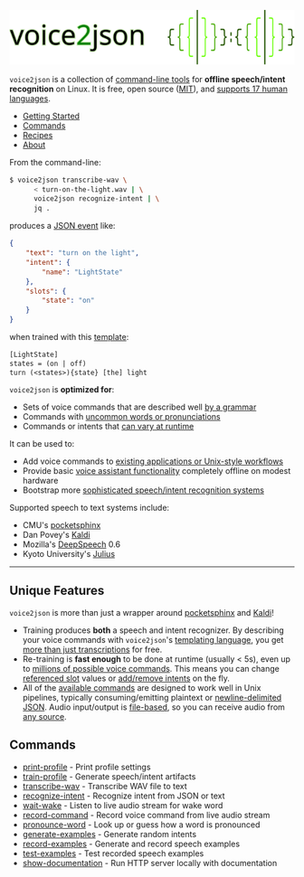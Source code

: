 ![voice2json logo](docs/img/voice2json.svg)

`voice2json` is a collection of [command-line tools](https://voice2json.org/commands.html) for <strong>offline speech/intent recognition</strong> on Linux. It is free, open source ([MIT](https://opensource.org/licenses/MIT)), and [supports 17 human languages](https://voice2json.org/index.html#supported-languages). 

* [Getting Started](https://voice2json.org/#getting-started)
* [Commands](https://voice2json.org/comands.html)
* [Recipes](https://voice2json.org/recipes.html)
* [About](https://voice2json.org/about.html)

From the command-line:

```bash
$ voice2json transcribe-wav \
      < turn-on-the-light.wav | \
      voice2json recognize-intent | \
      jq .
```

produces a [JSON event](https://voice2json.org/formats.html) like:

```json
{
    "text": "turn on the light",
    "intent": {
        "name": "LightState"
    },
    "slots": {
        "state": "on"
    }
}
```

when trained with this [template](https://voice2json.org/sentences.html):

```
[LightState]
states = (on | off)
turn (<states>){state} [the] light
```

`voice2json` is <strong>optimized for</strong>:

* Sets of voice commands that are described well [by a grammar](https://voice2json.org/sentences.html)
* Commands with [uncommon words or pronunciations](https://voice2json.org/commands.html#pronounce-word)
* Commands or intents that [can vary at runtime](#unique-features)

It can be used to:

* Add voice commands to [existing applications or Unix-style workflows](https://voice2json.org/recipes.html#create-an-mqtt-transcription-service)
* Provide basic [voice assistant functionality](https://voice2json.org/recipes.html#set-and-run-timers) completely offline on modest hardware
* Bootstrap more [sophisticated speech/intent recognition systems](https://voice2json.org/recipes.html#train-a-rasa-nlu-bot)

Supported speech to text systems include:

* CMU's [pocketsphinx](https://github.com/cmusphinx/pocketsphinx)
* Dan Povey's [Kaldi](https://kaldi-asr.org)
* Mozilla's [DeepSpeech](https://github.com/mozilla/DeepSpeech) 0.6
* Kyoto University's [Julius](https://github.com/julius-speech/julius)

---

## Unique Features

`voice2json` is more than just a wrapper around [pocketsphinx](https://github.com/cmusphinx/pocketsphinx) and [Kaldi](https://kaldi-asr.org)!

* Training produces **both** a speech and intent recognizer. By describing your voice commands with `voice2json`'s [templating language](https://voice2json.org/sentences.html), you get [more than just transcriptions](https://voice2json.org/formats.html#intents) for free.
* Re-training is **fast enough** to be done at runtime (usually < 5s), even up to [millions of possible voice commands](https://voice2json.org/recipes.html#set-and-run-times). This means you can change [referenced slot](https://voice2json.org/sentences.html#slot-references) values or [add/remove intents](https://voice2json.org/commands.html#intent-whitelist) on the fly.
* All of the [available commands](#commands) are designed to work well in Unix pipelines, typically consuming/emitting plaintext or [newline-delimited JSON](http://jsonlines.org). Audio input/output is [file-based](https://voice2json.org/commands.html#audio-sources), so you can receive audio from [any source](https://voice2json.org/recipes.html#stream-microphone-audio-over-a-network).

## Commands

* [print-profile](https://voice2json.org/commands.html#print-profile) - Print profile settings
* [train-profile](https://voice2json.org/commands.html#train-profile) - Generate speech/intent artifacts
* [transcribe-wav](https://voice2json.org/commands.html#transcribe-wav) - Transcribe WAV file to text
* [recognize-intent](https://voice2json.org/commands.html#recognize-intent) - Recognize intent from JSON or text
* [wait-wake](https://voice2json.org/commands.html#wait-wake) - Listen to live audio stream for wake word
* [record-command](https://voice2json.org/commands.html#record-command) - Record voice command from live audio stream
* [pronounce-word](https://voice2json.org/commands.html#pronounce-word) - Look up or guess how a word is pronounced
* [generate-examples](https://voice2json.org/commands.html#generate-examples) - Generate random intents
* [record-examples](https://voice2json.org/commands.html#record-examples) - Generate and record speech examples
* [test-examples](https://voice2json.org/commands.html#test-examples) - Test recorded speech examples
* [show-documentation](https://voice2json.org/commands.html#show-documentation) - Run HTTP server locally with documentation
